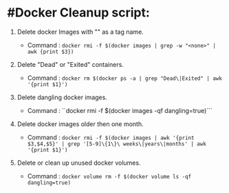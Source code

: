#Docker Cleanup script:
================================================================================

1. Delete docker Images with "<none>" as a tag name.
	- Command : ```docker rmi -f $(docker images | grep -w "<none>" | awk {print $3})```

2. Delete "Dead" or "Exited" containers.
	- Command : ```docker rm $(docker ps -a | grep "Dead\|Exited" | awk '{print $1}')```

3. Delete dangling docker images.
	- Command : ``docker rmi -f $(docker images -qf dangling=true)```

4. Delete docker images older then one month.
	- Command : ```docker rmi -f $(docker images | awk '{print $3,$4,$5}' | grep '[5-9]\{1\}\ weeks\|years\|months' | awk '{print $1}')```
	
5. Delete or clean up unused docker volumes. 
	- Command : ```docker volume rm -f $(docker volume ls -qf dangling=true)```
